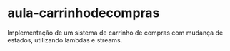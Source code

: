 # aula-carrinhodecompras
Implementação de um sistema de carrinho de compras com mudança de estados, utilizando lambdas e streams.
